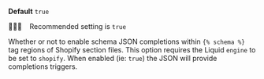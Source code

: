 **Default** `true`

💁🏽‍♀️ &nbsp;&nbsp; Recommended setting is `true`

Whether or not to enable schema JSON completions within `{% schema %}` tag regions of Shopify section files. This option requires the Liquid `engine` to be set to `shopify`. When enabled (ie: `true`) the JSON will provide completions triggers.

